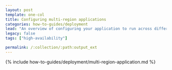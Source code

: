 ```yaml
---
layout: post
template: one-col
title: Configuring multi-region applications
categories: how-to-guides/deployment
lead: "An overview of configuring your application to run across different regions"
legacy: false
tags: ["high-availability"]

permalink: /:collection/:path:output_ext
---
```

{% include how-to-guides/deployment/multi-region-application.md %}